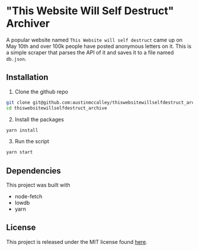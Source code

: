# "This Website Will Self Destruct" Archiver

A popular website named ``This Website will self destruct`` came up on May 10th and over 100k people have posted anonymous letters on it. This is a simple scraper that parses the API of it and saves it to a file named ``db.json``.

## Installation

1. Clone the github repo

```bash
git clone git@github.com:austinmccalley/thiswebsitewillselfdestruct_archive.git
cd thiswebsitewillselfdestruct_archive
```

2. Install the packages

```bash
yarn install
```

3. Run the script

```bash
yarn start
```

## Dependencies

This project was built with

- node-fetch
- lowdb
- yarn

## License

This project is released under the MIT license found [here](https://github.com/austinmccalley/thiswebsitewillselfdestruct_archive/blob/master/LICENSE).
